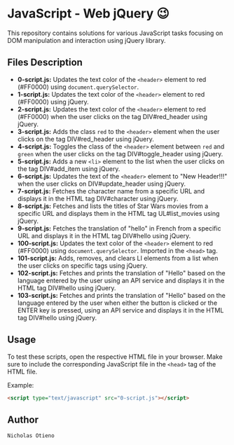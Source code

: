 # JavaScript - Web jQuery :wink:

This repository contains solutions for various JavaScript tasks focusing on DOM manipulation and interaction using jQuery library.

## Files Description

- **0-script.js:** Updates the text color of the `<header>` element to red (#FF0000) using `document.querySelector`.
- **1-script.js:** Updates the text color of the `<header>` element to red (#FF0000) using jQuery.
- **2-script.js:** Updates the text color of the `<header>` element to red (#FF0000) when the user clicks on the tag DIV#red_header using jQuery.
- **3-script.js:** Adds the class `red` to the `<header>` element when the user clicks on the tag DIV#red_header using jQuery.
- **4-script.js:** Toggles the class of the `<header>` element between `red` and `green` when the user clicks on the tag DIV#toggle_header using jQuery.
- **5-script.js:** Adds a new `<li>` element to the list when the user clicks on the tag DIV#add_item using jQuery.
- **6-script.js:** Updates the text of the `<header>` element to "New Header!!!" when the user clicks on DIV#update_header using jQuery.
- **7-script.js:** Fetches the character name from a specific URL and displays it in the HTML tag DIV#character using jQuery.
- **8-script.js:** Fetches and lists the titles of Star Wars movies from a specific URL and displays them in the HTML tag UL#list_movies using jQuery.
- **9-script.js:** Fetches the translation of "hello" in French from a specific URL and displays it in the HTML tag DIV#hello using jQuery.
- **100-script.js:** Updates the text color of the `<header>` element to red (#FF0000) using `document.querySelector`. Imported in the `<head>` tag.
- **101-script.js:** Adds, removes, and clears LI elements from a list when the user clicks on specific tags using jQuery.
- **102-script.js:** Fetches and prints the translation of "Hello" based on the language entered by the user using an API service and displays it in the HTML tag DIV#hello using jQuery.
- **103-script.js:** Fetches and prints the translation of "Hello" based on the language entered by the user when either the button is clicked or the ENTER key is pressed, using an API service and displays it in the HTML tag DIV#hello using jQuery.

## Usage

To test these scripts, open the respective HTML file in your browser. Make sure to include the corresponding JavaScript file in the `<head>` tag of the HTML file.

Example:

```html
<script type="text/javascript" src="0-script.js"></script>
```

## Author

`Nicholas Otieno`

